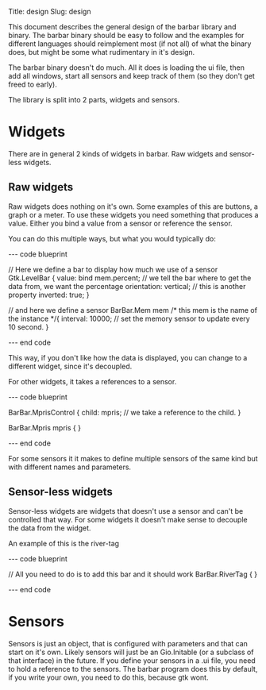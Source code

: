 Title: design
Slug: design

This document describes the general design of the barbar library and binary. The barbar binary
should be easy to follow and the examples for different languages should reimplement
most (if not all) of what the binary does, but might be some what rudimentary in it's design.

The barbar binary doesn't do much. All it does is loading the ui file, then add all windows,
start all sensors and keep track of them (so they don't get freed to early). 

The library is split into 2 parts, widgets and sensors.

# Widgets
There are in general 2 kinds of widgets in barbar. Raw widgets and sensor-less widgets.

## Raw widgets
Raw widgets does nothing on it's own. Some examples of this are buttons, a graph or a meter.
To use these widgets you need something that produces a value. Either you bind a value from a 
sensor or reference the sensor.

You can do this multiple ways, but what you would typically do:

--- code blueprint

// Here we define a bar to display how much we use of a sensor
Gtk.LevelBar {
  value: bind mem.percent; // we tell the bar where to get the data from, we want the percentage
  orientation: vertical; // this is another property
  inverted: true;
}

// and here we define a sensor
BarBar.Mem mem /* this mem is the name of the instance */{
  interval: 10000; // set the memory sensor to update every 10 second.
}

--- end code

This way, if you don't like how the data is displayed, you can change
to a different widget, since it's decoupled.

For other widgets, it takes a references to a sensor.

--- code blueprint

BarBar.MprisControl {
  child: mpris; // we take a reference to the child. 
}

BarBar.Mpris mpris {
}

--- end code

For some sensors it it makes to define multiple sensors of the same kind but with different
names and parameters.

## Sensor-less widgets
Sensor-less widgets are widgets that doesn't use a sensor and can't be controlled that way.
For some widgets it doesn't make sense to decouple the data from the widget.

An example of this is the river-tag 

--- code blueprint

// All you need to do is to add this bar and it should work
BarBar.RiverTag {
}

--- end code

# Sensors
Sensors is just an object, that is configured with parameters and that can start on it's own. Likely sensors will just be an Gio.Initable (or a subclass of that interface) in the future.
If you define your sensors in a .ui file, you need to hold a reference to the sensors. The barbar program does this by default, if you write your own, you need to do this, because gtk wont.
